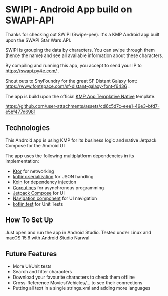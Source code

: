# SWIPI - Android App build on SWAPI-API

Thanks for checking out SWIPI (Swipe-pee). It's a KMP Android app built upon the SWAPI Star Wars API.

SWIPI is grouping the data by characters. You can swipe through them (hence the name) and see all available information about these characters.

By compiling and running this app, you accept to send your IP to https://swapi.py4e.com/ .

Shout outs to ShyFoundry for the great SF Distant Galaxy font: https://www.fontspace.com/sf-distant-galaxy-font-f6436 .

The app is build upon the official [KMP App Templative Native](https://github.com/Kotlin/KMP-App-Template-Native) template.

https://github.com/user-attachments/assets/cd6c5d7c-eee1-49e3-bfd7-e5bf477d6981





## Technologies

This Android app is using KMP for its business logic and native Jetpack Compose for the Android UI

The app uses the following multiplatform dependencies in its implementation:

- [Ktor](https://ktor.io/) for networking
- [kotlinx.serialization](https://github.com/Kotlin/kotlinx.serialization) for JSON handling
- [Koin](https://github.com/InsertKoinIO/koin) for dependency injection
- [Coroutines](https://github.com/Kotlin/kotlinx.coroutines) for asynchronous programming
- [Jetpack Compose](https://developer.android.com/jetpack/compose) for UI
- [Navigation component](https://developer.android.com/jetpack/compose/navigation) for UI navigation
- [kotlin.test](https://kotlinlang.org/api/core/kotlin-test/) for Unit Tests

## How To Set Up

Just open and run the app in Android Studio.
Tested under Linux and macOS 15.6 with Android Studio Narwal



## Future Features

* More UI/Unit tests
* Search and filter characters
* Download your favourite characters to check them offline
* Cross-Reference Movies/Vehicles/... to see their connections
* Putting all text in a single strings.xml and adding more languages
